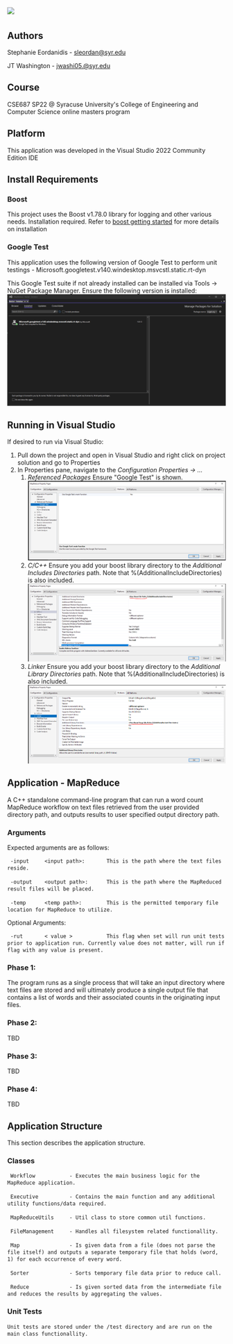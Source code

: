 <h1><img src="https://fastly.cdn.syracuse.edu/logos/syr_eng-comp-science_full.svg"></h1>


## Authors
Stephanie Eordanidis - sleordan@syr.edu

JT Washington - jwashi05.@syr.edu

## Course
CSE687 SP22 @ Syracuse University's College of Engineering and Computer Science online masters program

## Platform
This application was developed in the Visual Studio 2022 Community Edition IDE

## Install Requirements

### Boost
This project uses the Boost v1.78.0 library for logging and other various needs. Installation required. Refer to <a href="https://www.boost.org/doc/libs/1_78_0/more/getting_started/index.html">boost getting started</a> for more details on installation

### Google Test
This application uses the following version of Google Test to perform unit testings 
	-	Microsoft.googletest.v140.windesktop.msvcstl.static.rt-dyn
	
This Google Test suite if not already installed can be installed via Tools -> NuGet Package Manager. Ensure the following version is installed: <img src="https://github.com/eordanis/CSE687/blob/main/img/ref_gg_test_2.PNG">
	
## Running in Visual Studio
If desired to run via Visual Studio:

1. Pull down the project and open in Visual Studio and right click on project solution and go to Properties
2. In Properties pane, navigate to the <i>Configuration Properties -> ... </i>
	1. <i>Referenced Packages</i> Ensure "Google Test" is shown. <img src="https://github.com/eordanis/CSE687/blob/main/img/ref_gg_test.PNG">
	2. <i>C/C++</i> Ensure you add your boost library directory to the <i>Additional Includes Directories</i> path. Note that %(AdditionalIncludeDirectories) is also included. <img src="https://github.com/eordanis/CSE687/blob/main/img/cpp_add_inc_dir.PNG">
	3. <i>Linker</i> Ensure you add your boost library directory to the <i>Additional Library Directories</i> path. Note that %(AdditionalIncludeDirectories) is also included. <img src="https://github.com/eordanis/CSE687/blob/main/img/linker_add_lib_dir.PNG">
	
## Application - MapReduce
A C++ standalone command-line program that can run a word count MapReduce workflow on text files retrieved from the user provided directory path, and outputs results to user specified output directory path.

### Arguments
Expected arguments are as follows:

	 -input 	<input path>: 		This is the path where the text files reside.
	 
	 -output 	<output path>: 		This is the path where the MapReduced result files will be placed.
	 
	 -temp 		<temp path>: 		This is the permitted temporary file location for MapReduce to utilize.
	 
Optional Arguments:

	 -rut		< value >		    This flag when set will run unit tests prior to application run. Currently value does not matter, will run if flag with any value is present.
	
	
### Phase 1: 
The program runs as a single process that will take an input directory where text files are stored and will ultimately produce a single output file that contains a list of words and their associated counts in the originating input files.

### Phase 2: 
TBD

### Phase 3: 
TBD

### Phase 4: 
TBD

## Application Structure
This section describes the application structure.

### Classes
	 Workflow			- Executes the main business logic for the MapReduce application.
	 
	 Executive			- Contains the main function and any additional utility functions/data required.
	 
	 MapReduceUtils		- Util class to store common util functions.
	 
	 FileManagement		- Handles all filesystem related functionallity.
	 
	 Map				- Is given data from a file (does not parse the file itself) and outputs a separate temporary file that holds (word, 1) for each occurrence of every word.
	 
	 Sorter				- Sorts temporary file data prior to reduce call.
	 
	 Reduce				- Is given sorted data from the intermediate file and reduces the results by aggregating the values.
	 
### Unit Tests
	Unit tests are stored under the /test directory and are run on the main class functionallity.